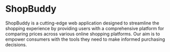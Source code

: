 # ShopBuddy
ShopBuddy is a cutting-edge web application designed to streamline the shopping experience by providing users with a comprehensive platform for comparing prices across various online shopping platforms. Our aim is to empower consumers with the tools they need to make informed purchasing decisions.
